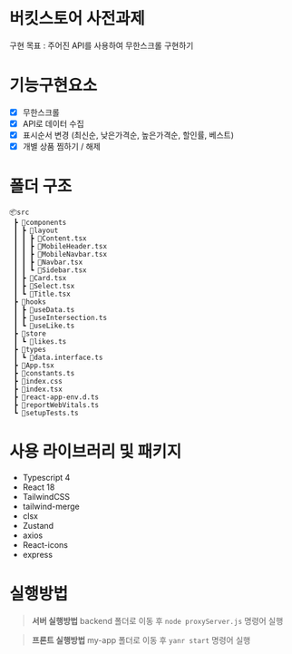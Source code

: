 # 버킷스토어 사전과제
구현 목표 : 주어진 API를 사용하여 무한스크롤 구현하기

# 기능구현요소
* [x] 무한스크롤
* [x] API로 데이터 수집
* [x] 표시순서 변경 (최신순, 낮은가격순, 높은가격순, 할인률, 베스트)
* [x] 개별 상품 찜하기 / 해제
# 폴더 구조
```
📦src
 ┣ 📂components
 ┃ ┣ 📂layout
 ┃ ┃ ┣ 📜Content.tsx
 ┃ ┃ ┣ 📜MobileHeader.tsx
 ┃ ┃ ┣ 📜MobileNavbar.tsx
 ┃ ┃ ┣ 📜Navbar.tsx
 ┃ ┃ ┗ 📜Sidebar.tsx
 ┃ ┣ 📜Card.tsx
 ┃ ┣ 📜Select.tsx
 ┃ ┗ 📜Title.tsx
 ┣ 📂hooks
 ┃ ┣ 📜useData.ts
 ┃ ┣ 📜useIntersection.ts
 ┃ ┗ 📜useLike.ts
 ┣ 📂store
 ┃ ┗ 📜likes.ts
 ┣ 📂types
 ┃ ┗ 📜data.interface.ts
 ┣ 📜App.tsx
 ┣ 📜constants.ts
 ┣ 📜index.css
 ┣ 📜index.tsx
 ┣ 📜react-app-env.d.ts
 ┣ 📜reportWebVitals.ts
 ┗ 📜setupTests.ts
 ```

# 사용 라이브러리 및 패키지
* Typescript 4
* React 18
* TailwindCSS
* tailwind-merge
* clsx
* Zustand
* axios
* React-icons
* express

# 실행방법
> <b>서버 실행방법</b>
backend 폴더로 이동 후 ```node proxyServer.js``` 명령어 실행

> <b>프론트 실행방법</b>
my-app 폴더로 이동 후 ```yanr start``` 명령어 실행